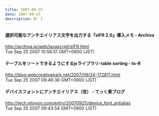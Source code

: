 ```yaml
---
title: 2007-09-25
date: 2007-09-25
description: B! 3
---
```


#### 選択可能なアンチエイリアス文字を出力する『sIFR 2.0』導入メモ - Archiva
http://archiva.jp/web/javascript/sIFR.html<br>
Tue Sep 25 2007 10:56:51 GMT+0900 (JST)<br>


#### テーブルをソートできるようにするjsライブラリ-table sorting - to-R
http://blog.webcreativepark.net/2007/09/24-172811.html<br>
Tue Sep 25 2007 09:46:36 GMT+0900 (JST)<br>


#### デバイスフォントにアンチエイリアス（改） - てっく煮ブログ
http://tech.nitoyon.com/entry/20070925/device_font_antialias<br>
Tue Sep 25 2007 09:43:54 GMT+0900 (JST)<br>


